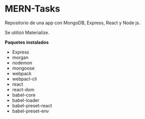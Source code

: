 # MERN-Tasks
Repositorio de una app con MongoDB, Express, React y Node js.

Se utilizó Materialize.

**Paquetes instalados**

- Express
- morgan
- nodemon
- mongoose
- webpack
- webpacl-cli
- react
- react-dom
- babel-core
- babel-loader
- babel-preset-react
- babel-preset-env
